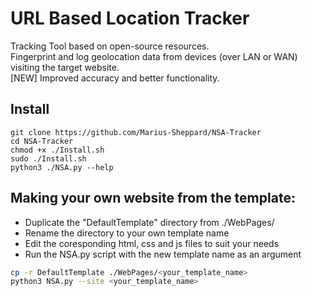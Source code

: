 # URL Based Location Tracker
Tracking Tool based on open-source resources.  
Fingerprint and log geolocation data from devices (over LAN or WAN) visiting the target website.  
[NEW] Improved accuracy and better functionality.

## Install
```
git clone https://github.com/Marius-Sheppard/NSA-Tracker
cd NSA-Tracker
chmod +x ./Install.sh
sudo ./Install.sh
python3 ./NSA.py --help
```

## Making your own website from the template:
- Duplicate  the "DefaultTemplate" directory from ./WebPages/ 
- Rename the directory to your own template name
- Edit the coresponding html, css and js files to suit your needs
- Run the NSA.py script with the new template name as an argument 
```bash
cp -r DefaultTemplate ./WebPages/<your_template_name>
python3 NSA.py --site <your_template_name>
```
